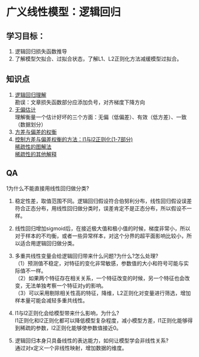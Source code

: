 # 广义线性模型：逻辑回归

## 学习目标：
1. 逻辑回归损失函数推导  
2. 了解模型欠拟合、过拟合状态，了解L1、L2正则化方法减缓模型过拟合。  

## 知识点
1. [逻辑回归理解](https://zhuanlan.zhihu.com/p/44591359)  
勘误：文章损失函数部分应添加负号，对齐梯度下降方向  
2. [无偏估计](https://www.zhihu.com/question/22983179/answer/404391738)  
理解衡量一个估计好坏的三个方面：无偏（低偏差）、有效（低方差）、一致（数据划分）  
3. [方差与偏差的权衡](https://zhuanlan.zhihu.com/p/38853908)  
4. [控制方差与偏差权衡的方法：l1与l2正则化(1-7部分)](https://zhuanlan.zhihu.com/p/35356992)  
[稀疏性的图解法](https://vimsky.com/article/3852.html)  
[稀疏性的其他解释](https://zhuanlan.zhihu.com/p/50142573)  

## QA
1为什么不能直接用线性回归做分类?  
1. 稳定性差，取值范围不同。逻辑回归假设符合伯努利分布，线性回归假设误差符合正态分布，用线性回归做分类时，误差肯定不是正态分布，所以假设不一样。  
2. 线性回归增加sigmoid后，在接近极大值和极小值的时候，梯度非常小，所以对于样本的不均衡，或者一些异常样本，对这个分界的超平面影响比较小，所以适合用逻辑回归做分类。  

2. 多重共线性变量会给逻辑回归带来什么问题?为什么?怎么处理?  
（1）预测值不稳定，对特征的变化非常敏感，参数值的大小和符号可能与实际值不一样。  
（2）如果两个特征存在相关关系，一个特征改变的时候，另一个特征也会改变，无法单独考察一个特征对y的影响。  
（3）可以采用剔除相关性高的特征，降维，L2正则化对变量进行筛选，增加样本量可能会减轻多重共线性。   

3. l1与l2正则化会给模型带来什么影响，为什么?  
l1正则化和l2正则化都可以降低模型复杂程度，减小模型方差，l1正则化能够得到稀疏的参数，l2正则化能够使参数值接近0。  

4. 逻辑回归本身只具备线性的表达能力，如何让模型学会非线性关系?  
通过对x定义一个非线性映射，增加数据的维度。  